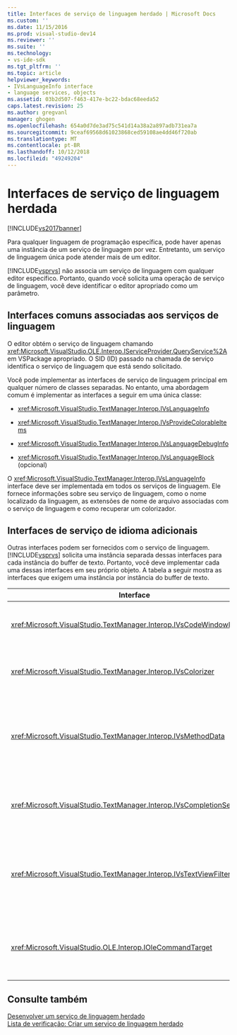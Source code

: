 ```yaml
---
title: Interfaces de serviço de linguagem herdado | Microsoft Docs
ms.custom: ''
ms.date: 11/15/2016
ms.prod: visual-studio-dev14
ms.reviewer: ''
ms.suite: ''
ms.technology:
- vs-ide-sdk
ms.tgt_pltfrm: ''
ms.topic: article
helpviewer_keywords:
- IVsLanguageInfo interface
- language services, objects
ms.assetid: 03b2d507-f463-417e-bc22-bdac68eeda52
caps.latest.revision: 25
ms.author: gregvanl
manager: ghogen
ms.openlocfilehash: 654a0d7de3ad75c541d14a38a2a897adb731ea7a
ms.sourcegitcommit: 9ceaf69568d61023868ced59108ae4dd46f720ab
ms.translationtype: MT
ms.contentlocale: pt-BR
ms.lasthandoff: 10/12/2018
ms.locfileid: "49249204"
---
```

# <a name="legacy-language-service-interfaces"></a>Interfaces de serviço de linguagem herdada
[!INCLUDE[vs2017banner](../../includes/vs2017banner.md)]

Para qualquer linguagem de programação específica, pode haver apenas uma instância de um serviço de linguagem por vez. Entretanto, um serviço de linguagem única pode atender mais de um editor.  
  
 [!INCLUDE[vsprvs](../../includes/vsprvs-md.md)] não associa um serviço de linguagem com qualquer editor específico. Portanto, quando você solicita uma operação de serviço de linguagem, você deve identificar o editor apropriado como um parâmetro.  
  
## <a name="common-interfaces-associated-with-language-services"></a>Interfaces comuns associadas aos serviços de linguagem  
 O editor obtém o serviço de linguagem chamando <xref:Microsoft.VisualStudio.OLE.Interop.IServiceProvider.QueryService%2A> em VSPackage apropriado. O SID (ID) passado na chamada de serviço identifica o serviço de linguagem que está sendo solicitado.  
  
 Você pode implementar as interfaces de serviço de linguagem principal em qualquer número de classes separadas. No entanto, uma abordagem comum é implementar as interfaces a seguir em uma única classe:  
  
-   <xref:Microsoft.VisualStudio.TextManager.Interop.IVsLanguageInfo>  
  
-   <xref:Microsoft.VisualStudio.TextManager.Interop.IVsProvideColorableItems>  
  
-   <xref:Microsoft.VisualStudio.TextManager.Interop.IVsLanguageDebugInfo>  
  
-   <xref:Microsoft.VisualStudio.TextManager.Interop.IVsLanguageBlock> (opcional)  
  
 O <xref:Microsoft.VisualStudio.TextManager.Interop.IVsLanguageInfo> interface deve ser implementada em todos os serviços de linguagem. Ele fornece informações sobre seu serviço de linguagem, como o nome localizado da linguagem, as extensões de nome de arquivo associadas com o serviço de linguagem e como recuperar um colorizador.  
  
## <a name="additional-language-service-interfaces"></a>Interfaces de serviço de idioma adicionais  
 Outras interfaces podem ser fornecidos com o serviço de linguagem. [!INCLUDE[vsprvs](../../includes/vsprvs-md.md)] solicita uma instância separada dessas interfaces para cada instância do buffer de texto. Portanto, você deve implementar cada uma dessas interfaces em seu próprio objeto. A tabela a seguir mostra as interfaces que exigem uma instância por instância do buffer de texto.  
  
|Interface|Descrição|  
|---------------|-----------------|  
|<xref:Microsoft.VisualStudio.TextManager.Interop.IVsCodeWindowManager>|Gerencia os adornos da janela de código, como a barra de menu suspenso. Você pode obter essa interface usando o <xref:Microsoft.VisualStudio.TextManager.Interop.IVsLanguageInfo.GetCodeWindowManager%2A> método. Há um <xref:Microsoft.VisualStudio.TextManager.Interop.IVsCodeWindowManager> por janela de código.|  
|<xref:Microsoft.VisualStudio.TextManager.Interop.IVsColorizer>|Colore delimitadores e palavras-chave. Você pode obter essa interface usando o <xref:Microsoft.VisualStudio.TextManager.Interop.IVsLanguageInfo.GetColorizer%2A> método. <xref:Microsoft.VisualStudio.TextManager.Interop.IVsColorizer> é chamado em tempo de pintura. Evitar o trabalho de computação intensiva dentro <xref:Microsoft.VisualStudio.TextManager.Interop.IVsColorizer> ou poderão afetar o desempenho.|  
|<xref:Microsoft.VisualStudio.TextManager.Interop.IVsMethodData>|Fornece dicas de ferramenta do IntelliSense parâmetro. Quando o serviço de linguagem reconhece um caractere que indica que os dados método deve ser exibido como um parêntese de abertura, ele chama o <xref:Microsoft.VisualStudio.TextManager.Interop.IVsMethodTipWindow.SetMethodData%2A> view de método para notificar o texto que o serviço de linguagem está pronto para exibir uma dica de ferramenta de informações do parâmetro. A exibição de texto, em seguida, chama de volta para o serviço de linguagem, usando os métodos do <xref:Microsoft.VisualStudio.TextManager.Interop.IVsMethodData> a interface para obter as informações necessárias para exibir a dica de ferramenta.|  
|<xref:Microsoft.VisualStudio.TextManager.Interop.IVsCompletionSet>|Fornece preenchimento de declaração do IntelliSense. Quando o serviço de linguagem está pronto para exibir uma lista de conclusão, ele chama o <xref:Microsoft.VisualStudio.TextManager.Interop.IVsTextView.UpdateCompletionStatus%2A> método no modo de texto. A exibição de texto, em seguida, chama de volta para o serviço de linguagem por usando métodos do <xref:Microsoft.VisualStudio.TextManager.Interop.IVsCompletionSet> objeto.|  
|<xref:Microsoft.VisualStudio.TextManager.Interop.IVsTextViewFilter>|Permite a modificação do modo de exibição de texto usando o manipulador de comandos. A classe em que você implemente a <xref:Microsoft.VisualStudio.TextManager.Interop.IVsTextViewFilter> também deve implementar a interface a <xref:Microsoft.VisualStudio.OLE.Interop.IOleCommandTarget> interface. Recupera a exibição de texto a <xref:Microsoft.VisualStudio.TextManager.Interop.IVsTextViewFilter> objeto consultando a <xref:Microsoft.VisualStudio.OLE.Interop.IOleCommandTarget> objeto é passado para o <xref:Microsoft.VisualStudio.TextManager.Interop.IVsTextView.AddCommandFilter%2A> método. Deve haver um <xref:Microsoft.VisualStudio.TextManager.Interop.IVsTextViewFilter> objeto para cada modo de exibição.|  
|<xref:Microsoft.VisualStudio.OLE.Interop.IOleCommandTarget>|Intercepta comandos que o usuário digita na janela de código. Monitorar a saída do seu <xref:Microsoft.VisualStudio.OLE.Interop.IOleCommandTarget> implementação para fornecer informações de conclusão personalizados e exibir modificação<br /><br /> Para passar seus <xref:Microsoft.VisualStudio.OLE.Interop.IOleCommandTarget> objeto para o modo de exibição de texto, chamada <xref:Microsoft.VisualStudio.TextManager.Interop.IVsTextView.AddCommandFilter%2A>.|  
  
## <a name="see-also"></a>Consulte também  
 [Desenvolver um serviço de linguagem herdado](../../extensibility/internals/developing-a-legacy-language-service.md)   
 [Lista de verificação: Criar um serviço de linguagem herdado](../../extensibility/internals/checklist-creating-a-legacy-language-service.md)

